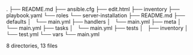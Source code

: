 .
├── README.md
├── ansible.cfg
├── edit.html
├── inventory
├── playbook.yaml
└── roles
    └── server-installation
        ├── README.md
        ├── defaults
        │   └── main.yml
        ├── handlers
        │   └── main.yml
        ├── meta
        │   └── main.yml
        ├── tasks
        │   └── main.yml
        ├── tests
        │   ├── inventory
        │   └── test.yml
        └── vars
            └── main.yml

8 directories, 13 files
